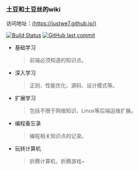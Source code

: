 ### 土豆和土豆丝的wiki
访问地址：[(https://justwe7.github.io/)](https://wiki.lihx.top/)

[![Build Status](https://travis-ci.com/justwe7/justwe7.github.io.svg?branch=feature)](https://travis-ci.com/justwe7/justwe7.github.io) [![GitHub last commit](https://img.shields.io/github/last-commit/justwe7/justwe7.github.io.svg?style=flat-square)](https://github.com/justwe7/justwe7.github.io/commits/master)


- 基础学习
  > 前端必须知道的知识点。

- 深入学习
  > 正则、性能优化、源码、设计模式等。

- 扩展学习
  > 包括不限于网络知识、Linux等后端运维扩展。

- 编程备忘录
  > 编程相关知识点的记录。
  
- 玩转计算机
  > 折腾计算机，折腾游戏~
